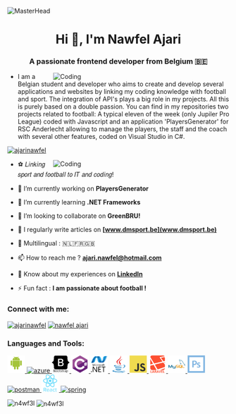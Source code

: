![MasterHead](https://i.ibb.co/wS9f24Q/Nawfel-Ajr-PNG.jpg)
<h1 align="center">Hi 👋, I'm Nawfel Ajari</h1>
<h3 align="center">A passionate frontend developer from Belgium 🇧🇪</h3>
<img align="right" alt="Coding" width="400" src="https://i.giphy.com/media/jTNG3RF6EwbkpD4LZx/giphy.webp">

- I am a Belgian student and developer who aims to create and develop several applications and websites by linking my coding knowledge with football and sport. The integration of API's plays a big role in my projects. All this is purely based on a double passion. You can find in my repositories two projects related to football: A typical eleven of the week (only Jupiler Pro League) coded with Javascript and an application 'PlayersGenerator' for RSC Anderlecht allowing to manage the players, the staff and the coach with several other features, coded on Visual Studio in C#.

<p align="left"> <a href="https://twitter.com/ajarinawfel" target="blank"><img src="https://img.shields.io/twitter/follow/ajarinawfel?logo=twitter&style=for-the-badge" alt="ajarinawfel" /></a> </p>
<img align="right" alt="Coding" width="400" src="https://media2.giphy.com/media/06nDxb3AwEbNbKzG8P/giphy.gif?cid=ecf05e47m6plmv3kfbzsz5tyf253d4ao1meq87vq8e1twhrp&rid=giphy.gif&ct=g">

- ⚽ 𝐿𝑖𝑛𝑘𝑖𝑛𝑔 𝑠𝑝𝑜𝑟𝑡 𝑎𝑛𝑑 𝑓𝑜𝑜𝑡𝑏𝑎𝑙𝑙 𝑡𝑜 𝐼𝑇 𝑎𝑛𝑑 𝑐𝑜𝑑𝑖𝑛𝑔!

- 🔭 I’m currently working on **PlayersGenerator**

- 🌱 I’m currently learning **.NET Frameworks**

- 👯 I’m looking to collaborate on **GreenBRU!**

- 📝 I regularly write articles on **[www.dmsport.be](www.dmsport.be)**

- 💬 Multilingual : 🇳🇱🇫🇷🇬🇧

- 📫 How to reach me ? **ajari.nawfel@hotmail.com**

- 📄 Know about my experiences on **[LinkedIn](https://www.linkedin.com/in/nawfel-ajari-8a26471a4/)**

- ⚡ Fun fact : **I am passionate about football !**

<h3 align="left">Connect with me:</h3>
<p align="left">
<a href="https://twitter.com/ajarinawfel" target="blank"><img align="center" src="https://raw.githubusercontent.com/rahuldkjain/github-profile-readme-generator/master/src/images/icons/Social/twitter.svg" alt="ajarinawfel" height="30" width="40" /></a>
<a href="https://linkedin.com/in/nawfel ajari" target="blank"><img align="center" src="https://raw.githubusercontent.com/rahuldkjain/github-profile-readme-generator/master/src/images/icons/Social/linked-in-alt.svg" alt="nawfel ajari" height="30" width="40" /></a>
</p>

<h3 align="left">Languages and Tools:</h3>
<p align="left"> <a href="https://developer.android.com" target="_blank" rel="noreferrer"> <img src="https://raw.githubusercontent.com/devicons/devicon/master/icons/android/android-original-wordmark.svg" alt="android" width="40" height="40"/> </a> <a href="https://azure.microsoft.com/en-in/" target="_blank" rel="noreferrer"> <img src="https://www.vectorlogo.zone/logos/microsoft_azure/microsoft_azure-icon.svg" alt="azure" width="40" height="40"/> </a> <a href="https://getbootstrap.com" target="_blank" rel="noreferrer"> <img src="https://raw.githubusercontent.com/devicons/devicon/master/icons/bootstrap/bootstrap-plain-wordmark.svg" alt="bootstrap" width="40" height="40"/> </a> <a href="https://www.w3schools.com/cs/" target="_blank" rel="noreferrer"> <img src="https://raw.githubusercontent.com/devicons/devicon/master/icons/csharp/csharp-original.svg" alt="csharp" width="40" height="40"/> </a> <a href="https://dotnet.microsoft.com/" target="_blank" rel="noreferrer"> <img src="https://raw.githubusercontent.com/devicons/devicon/master/icons/dot-net/dot-net-original-wordmark.svg" alt="dotnet" width="40" height="40"/> </a> <a href="https://www.java.com" target="_blank" rel="noreferrer"> <img src="https://raw.githubusercontent.com/devicons/devicon/master/icons/java/java-original.svg" alt="java" width="40" height="40"/> </a> <a href="https://developer.mozilla.org/en-US/docs/Web/JavaScript" target="_blank" rel="noreferrer"> <img src="https://raw.githubusercontent.com/devicons/devicon/master/icons/javascript/javascript-original.svg" alt="javascript" width="40" height="40"/> </a> <a href="https://laravel.com/" target="_blank" rel="noreferrer"> <img src="https://raw.githubusercontent.com/devicons/devicon/master/icons/laravel/laravel-plain-wordmark.svg" alt="laravel" width="40" height="40"/> </a> <a href="https://www.mysql.com/" target="_blank" rel="noreferrer"> <img src="https://raw.githubusercontent.com/devicons/devicon/master/icons/mysql/mysql-original-wordmark.svg" alt="mysql" width="40" height="40"/> </a> <a href="https://www.photoshop.com/en" target="_blank" rel="noreferrer"> <img src="https://raw.githubusercontent.com/devicons/devicon/master/icons/photoshop/photoshop-line.svg" alt="photoshop" width="40" height="40"/> </a> <a href="https://postman.com" target="_blank" rel="noreferrer"> <img src="https://www.vectorlogo.zone/logos/getpostman/getpostman-icon.svg" alt="postman" width="40" height="40"/> </a> <a href="https://reactjs.org/" target="_blank" rel="noreferrer"> <img src="https://raw.githubusercontent.com/devicons/devicon/master/icons/react/react-original-wordmark.svg" alt="react" width="40" height="40"/> </a> <a href="https://spring.io/" target="_blank" rel="noreferrer"> <img src="https://www.vectorlogo.zone/logos/springio/springio-icon.svg" alt="spring" width="40" height="40"/> </a> </p>

<p><img align="left" src="https://github-readme-stats.vercel.app/api/top-langs?username=n4wf3l&show_icons=true&locale=en&layout=compact" alt="n4wf3l" /></p>

<p>&nbsp;<img align="center" src="https://github-readme-stats.vercel.app/api?username=n4wf3l&show_icons=true&locale=en" alt="n4wf3l" /></p>
